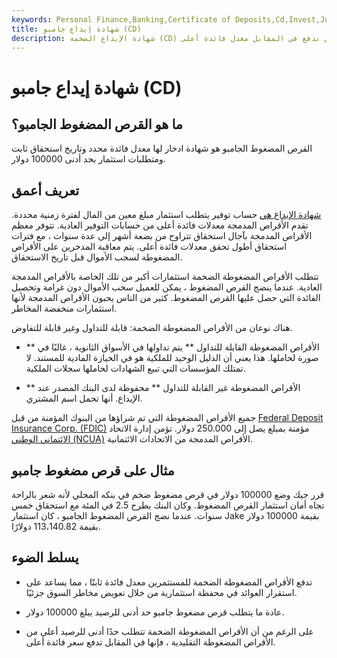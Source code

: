 ```yaml
---
keywords: Personal Finance,Banking,Certificate of Deposits,Cd,Invest,Jumbo cd,Jumbocd,Savings,Certificate of Deposits (CDs)
title: شهادة إيداع جامبو (CD)
description: شهادة الإيداع الضخمة (CD) هي نوع من حسابات التوفير ذات متطلبات رصيد أعلى من الأقراص المضغوطة التقليدية التي تدفع في المقابل معدل فائدة أعلى.
---
```


# شهادة إيداع جامبو (CD)
## ما هو القرص المضغوط الجامبو؟

القرص المضغوط الجامبو هو شهادة ادخار لها معدل فائدة محدد وتاريخ استحقاق ثابت ومتطلبات استثمار بحد أدنى 100000 دولار.

## تعريف أعمق

[شهادة الإيداع هي](/certificateofdeposit) حساب توفير يتطلب استثمار مبلغ معين من المال لفترة زمنية محددة. تقدم الأقراص المدمجة معدلات فائدة أعلى من حسابات التوفير العادية. تتوفر معظم الأقراص المدمجة بآجال استحقاق تتراوح من بضعة أشهر إلى عدة سنوات ، مع فترات استحقاق أطول تحقق معدلات فائدة أعلى. يتم معاقبة المدخرين على الأقراص المضغوطة لسحب الأموال قبل تاريخ الاستحقاق.

تتطلب الأقراص المضغوطة الضخمة استثمارات أكبر من تلك الخاصة بالأقراص المدمجة العادية. عندما ينضج القرص المضغوط ، يمكن للعميل سحب الأموال دون غرامة وتحصيل الفائدة التي حصل عليها القرص المضغوط. كثير من الناس يحبون الأقراص المدمجة لأنها استثمارات منخفضة المخاطر.

هناك نوعان من الأقراص المضغوطة الضخمة: قابلة للتداول وغير قابلة للتفاوض.

- ** الأقراص المضغوطة القابلة للتداول ** يتم تداولها في الأسواق الثانوية ، غالبًا في صورة لحاملها. هذا يعني أن الدليل الوحيد للملكية هو في الحيازة المادية للمستند. لا تمتلك المؤسسات التي تبيع الشهادات لحاملها سجلات الملكية.

- ** الأقراص المضغوطة غير القابلة للتداول ** محفوظة لدى البنك المصدر عند الإيداع. أنها تحمل اسم المشتري.

جميع الأقراص المضغوطة التي تم شراؤها من البنوك المؤمنة من قبل [Federal Deposit Insurance Corp. (FDIC)](/fdic) مؤمنة بمبلغ يصل إلى 250.000 دولار. تؤمن إدارة الاتحاد [الائتماني الوطني (NCUA)](/ncua) الأقراص المدمجة من الاتحادات الائتمانية.

## مثال على قرص مضغوط جامبو

قرر جيك وضع 100000 دولار في قرص مضغوط ضخم في بنكه المحلي لأنه شعر بالراحة تجاه أمان استثمار القرص المضغوط. وكان البنك يطرح 2.5 في المئة مع استحقاق خمس سنوات. عندما نضج القرص المضغوط الجامبو ، كان استثمار Jake بقيمة 100000 دولار بقيمة 113،140.82 دولارًا.

## يسلط الضوء

- تدفع الأقراص المضغوطة الضخمة للمستثمرين معدل فائدة ثابتًا ، مما يساعد على استقرار العوائد في محفظة استثمارية من خلال تعويض مخاطر السوق جزئيًا.

- عادة ما يتطلب قرص مضغوط جامبو حد أدنى للرصيد يبلغ 100000 دولار.

- على الرغم من أن الأقراص المضغوطة الضخمة تتطلب حدًا أدنى للرصيد أعلى من الأقراص المضغوطة التقليدية ، فإنها في المقابل تدفع سعر فائدة أعلى.

